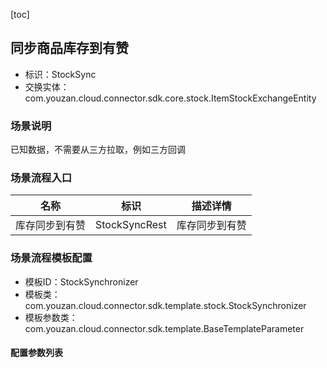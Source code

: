 [toc]

## 同步商品库存到有赞
- 标识：StockSync
- 交换实体：com.youzan.cloud.connector.sdk.core.stock.ItemStockExchangeEntity
### 场景说明
已知数据，不需要从三方拉取，例如三方回调
### 场景流程入口

名称 | 标识 | 描述详情
---|---|---
库存同步到有赞 | StockSyncRest | 库存同步到有赞

### 场景流程模板配置
- 模板ID：StockSynchronizer
- 模板类：com.youzan.cloud.connector.sdk.template.stock.StockSynchronizer
- 模板参数类：com.youzan.cloud.connector.sdk.template.BaseTemplateParameter

#### 配置参数列表


